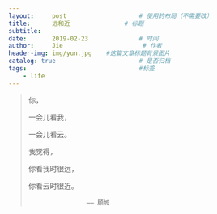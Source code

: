 ```yaml
---
layout:     post                    # 使用的布局（不需要改）
title:      远和近               # 标题 
subtitle:    
date:       2019-02-23              # 时间
author:     Jie                      # 作者
header-img: img/yun.jpg    #这篇文章标题背景图片
catalog: true                       # 是否归档
tags:                               #标签
    - life
---
```



>你，  
>
>一会儿看我， 
>
>一会儿看云。
>
>我觉得，
>
>你看我时很远，
>
>你看云时很近。  
>
>                     —— 顾城

